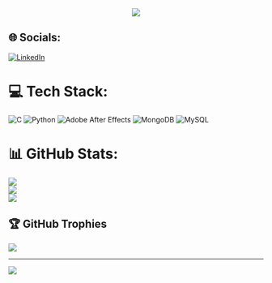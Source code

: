 <div align="center">
<img src="https://rishavanand.github.io/static/images/greetings.gif" align="center" style="width = 100%" />
</div>  


 ## 🌐 Socials:
[![LinkedIn](https://img.shields.io/badge/LinkedIn-%230077B5.svg?logo=linkedin&logoColor=white)](https://linkedin.com/in/www.linkedin.com/in/prateek-mohan-686660219) 

# 💻 Tech Stack:
![C](https://img.shields.io/badge/c-%2300599C.svg?style=for-the-badge&logo=c&logoColor=white) ![Python](https://img.shields.io/badge/python-3670A0?style=for-the-badge&logo=python&logoColor=ffdd54) ![Adobe After Effects](https://img.shields.io/badge/Adobe%20After%20Effects-9999FF.svg?style=for-the-badge&logo=Adobe%20After%20Effects&logoColor=white) ![MongoDB](https://img.shields.io/badge/MongoDB-%234ea94b.svg?style=for-the-badge&logo=mongodb&logoColor=white) ![MySQL](https://img.shields.io/badge/mysql-%2300f.svg?style=for-the-badge&logo=mysql&logoColor=white)
# 📊 GitHub Stats:
![](https://github-readme-stats.vercel.app/api?username=Prateek1090&theme=dark&hide_border=false&include_all_commits=false&count_private=false)<br/>
![](https://github-readme-streak-stats.herokuapp.com/?user=Prateek1090&theme=dark&hide_border=false)<br/>
![](https://github-readme-stats.vercel.app/api/top-langs/?username=Prateek1090&theme=dark&hide_border=false&include_all_commits=false&count_private=false&layout=compact)

## 🏆 GitHub Trophies
![](https://github-profile-trophy.vercel.app/?username=Prateek1090&theme=radical&no-frame=true&no-bg=false&margin-w=4)

---
[![](https://visitcount.itsvg.in/api?id=Prateek1090&icon=0&color=0)](https://visitcount.itsvg.in)

<!-- Proudly created with GPRM ( https://gprm.itsvg.in ) -->
